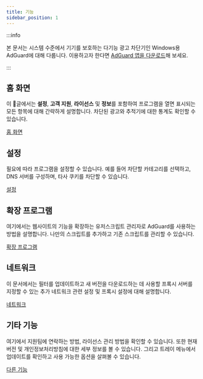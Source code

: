 ```yaml
---
title: 기능
sidebar_position: 1
---
```


:::info

본 문서는 시스템 수준에서 기기를 보호하는 다기능 광고 차단기인 Windows용 AdGuard에 대해 다룹니다. 이용하고자 한다면 [AdGuard 앱을 다운로드](https://agrd.io/download-kb-adblock)해 보세요.

:::

## 홈 화면

이 글에서는 **설정**, **고객 지원**, **라이선스** 및 **정보**를 포함하여 프로그램을 열면 표시되는 모든 항목에 대해 간략하게 설명합니다. 차단된 광고와 추적기에 대한 통계도 확인할 수 있습니다.

[홈 화면](/adguard-for-windows/features/home-screen/)

## 설정

필요에 따라 프로그램을 설정할 수 있습니다. 예를 들어 차단할 카테고리를 선택하고, DNS 서버를 구성하며, 타사 쿠키를 차단할 수 있습니다.

[설정](/adguard-for-windows/features/settings/)

## 확장 프로그램

여기에서는 웹사이트의 기능을 확장하는 유저스크립트 관리자로 AdGuard를 사용하는 방법을 설명합니다. 나만의 스크립트를 추가하고 기존 스크립트를 관리할 수 있습니다.

[확장 프로그램](/adguard-for-windows/features/extensions/)

## 네트워크

이 문서에서는 필터를 업데이트하고 새 버전을 다운로드하는 데 사용할 프록시 서버를 지정할 수 있는 추가 네트워크 관련 설정 및 프록시 설정에 대해 설명합니다.

[네트워크](/adguard-for-windows/features/network/)

## 기타 기능

여기에서 지원팀에 연락하는 방법, 라이선스 관리 방법을 확인할 수 있습니다. 또한 현재 버전 및 개인정보처리방침에 대한 세부 정보를 볼 수 있습니다. 그리고 트레이 메뉴에서 업데이트를 확인하고 사용 가능한 옵션을 살펴볼 수 있습니다.

[다른 기능](/adguard-for-windows/features/others/)
